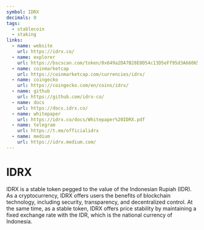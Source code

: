```yaml
---
symbol: IDRX
decimals: 0
tags:
  - stablecoin
  - staking
links:
  - name: website
    url: https://idrx.co/
  - name: explorer
    url: https://bscscan.com/token/0x649a2DA7B28E0D54c13D5eFf95d3A660652742cC
  - name: coinmarketcap
    url: https://coinmarketcap.com/currencies/idrx/
  - name: coingecko
    url: https://coingecko.com/en/coins/idrx/
  - name: github
    url: https://github.com/idrx-co/
  - name: docs
    url: https://docs.idrx.co/
  - name: whitepaper
    url: https://idrx.co/docs/Whitepaper%20IDRX.pdf
  - name: telegram
    url: https://t.me/officialidrx
  - name: medium
    url: https://idrx.medium.com/
---
```


# IDRX

IDRX is a stable token pegged to the value of the Indonesian Rupiah (IDR). As a cryptocurrency, IDRX offers users the benefits of blockchain technology, including security, transparency, and decentralized control. At the same time, as a stable token, IDRX offers price stability by maintaining a fixed exchange rate with the IDR, which is the national currency of Indonesia.
